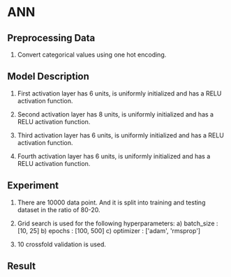 # ANN

## Preprocessing Data
1. Convert categorical values using one hot encoding.

## Model Description

1. First activation layer has 6 units, is uniformly initialized and has a RELU activation function.

2. Second activation layer has 8 units, is uniformly initialized and has a RELU activation function.

3. Third activation layer has 6 units, is uniformly initialized and has a RELU activation function.

4. Fourth activation layer has 6 units, is uniformly initialized and has a RELU activation function.


## Experiment

1. There are 10000 data point. And it is split into training and testing dataset in the ratio of 80-20.

2. Grid search is used for the following hyperparameters:
	a) batch_size : [10, 25]
	b) epochs : [100, 500]
	c) optimizer : ['adam', 'rmsprop']

3. 10 crossfold validation is used.


## Result

